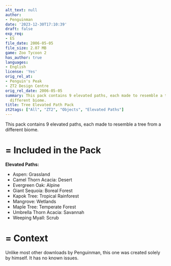 ```yaml
---
alt_text: null
author:
- Penguinman
date: '2023-12-30T17:10:39'
draft: false
exp_req:
- ES
file_date: 2006-05-05
file_size: 2.07 MB
game: Zoo Tycoon 2
has_author: true
languages:
- English
license: 'Yes'
orig_rel_at:
- Penguin's Peak
- ZT2 Design Centre
orig_rel_date: 2006-05-05
summary: This pack contains 9 elevated paths, each made to resemble a tree from a
  different biome.
title: Tree Elevated Path Pack
zt2tags: ["All", "ZT2", "Objects", "Elevated Paths"]
---
```

This pack contains 9 elevated paths, each made to resemble a tree from a different biome.

=
Included in the Pack
=

**Elevated Paths:**
- Aspen: Grassland
- Camel Thorn Acacia: Desert
- Evergreen Oak: Alpine
- Giant Sequoia: Boreal Forest
- Kapok Tree: Tropical Rainforest
- Mangrove: Wetlands
- Maple Tree: Temperate Forest
- Umbrella Thorn Acacia: Savannah
- Weeping Myall: Scrub

=
Context
=

Unlike most other downloads by Penguinman, this one was created solely by himself. It has no known issues.